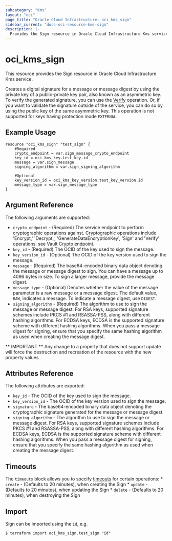 ```yaml
---
subcategory: "Kms"
layout: "oci"
page_title: "Oracle Cloud Infrastructure: oci_kms_sign"
sidebar_current: "docs-oci-resource-kms-sign"
description: |-
  Provides the Sign resource in Oracle Cloud Infrastructure Kms service
---
```


# oci_kms_sign
This resource provides the Sign resource in Oracle Cloud Infrastructure Kms service.

Creates a digital signature for a message or message digest by using the private key of a public-private key pair,
also known as an asymmetric key. To verify the generated signature, you can use the [Verify](https://docs.cloud.oracle.com/iaas/api/#/en/key/latest/VerifiedData/Verify)
operation. Or, if you want to validate the signature outside of the service, you can do so by using the public key of the same asymmetric key.
This operation is not supported for keys having protection mode `EXTERNAL`.


## Example Usage

```hcl
resource "oci_kms_sign" "test_sign" {
	#Required
	crypto_endpoint = var.sign_message_crypto_endpoint
	key_id = oci_kms_key.test_key.id
	message = var.sign_message
	signing_algorithm = var.sign_signing_algorithm

	#Optional
	key_version_id = oci_kms_key_version.test_key_version.id
	message_type = var.sign_message_type
}
```

## Argument Reference

The following arguments are supported:

* `crypto_endpoint` - (Required) The service endpoint to perform cryptographic operations against. Cryptographic operations include 'Encrypt,' 'Decrypt,', 'GenerateDataEncryptionKey', 'Sign' and 'Verify' operations. see Vault Crypto endpoint.
* `key_id` - (Required) The OCID of the key used to sign the message.
* `key_version_id` - (Optional) The OCID of the key version used to sign the message.
* `message` - (Required) The base64-encoded binary data object denoting the message or message digest to sign. You can have a message up to 4096 bytes in size. To sign a larger message, provide the message digest.
* `message_type` - (Optional) Denotes whether the value of the message parameter is a raw message or a message digest. The default value, `RAW`, indicates a message. To indicate a message digest, use `DIGEST`. 
* `signing_algorithm` - (Required) The algorithm to use to sign the message or message digest. For RSA keys, supported signature schemes include PKCS #1 and RSASSA-PSS, along with different hashing algorithms. For ECDSA keys, ECDSA is the supported signature scheme with different hashing algorithms. When you pass a message digest for signing, ensure that you specify the same hashing algorithm as used when creating the message digest. 


** IMPORTANT **
Any change to a property that does not support update will force the destruction and recreation of the resource with the new property values

## Attributes Reference

The following attributes are exported:

* `key_id` - The OCID of the key used to sign the message.
* `key_version_id` - The OCID of the key version used to sign the message.
* `signature` - The base64-encoded binary data object denoting the cryptographic signature generated for the message or message digest. 
* `signing_algorithm` - The algorithm to use to sign the message or message digest. For RSA keys, supported signature schemes include PKCS #1 and RSASSA-PSS, along with different hashing algorithms. For ECDSA keys, ECDSA is the supported signature scheme with different hashing algorithms. When you pass a message digest for signing, ensure that you specify the same hashing algorithm as used when creating the message digest. 

## Timeouts

The `timeouts` block allows you to specify [timeouts](https://registry.terraform.io/providers/oracle/oci/latest/docs/guides/changing_timeouts) for certain operations:
	* `create` - (Defaults to 20 minutes), when creating the Sign
	* `update` - (Defaults to 20 minutes), when updating the Sign
	* `delete` - (Defaults to 20 minutes), when destroying the Sign


## Import

Sign can be imported using the `id`, e.g.

```
$ terraform import oci_kms_sign.test_sign "id"
```

